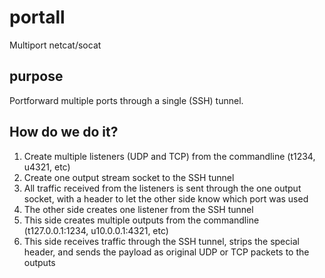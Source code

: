 portall
=======

Multiport netcat/socat


purpose
-------

Portforward multiple ports through a single (SSH) tunnel.

How do we do it?
----------------

1. Create multiple listeners (UDP and TCP) from the commandline (t1234, u4321, etc)
2. Create one output stream socket to the SSH tunnel
3. All traffic received from the listeners is sent through the one output socket, with a header to let the other side know which port was used
4. The other side creates one listener from the SSH tunnel
5. This side creates multiple outputs from the commandline (t127.0.0.1:1234, u10.0.0.1:4321, etc)
6. This side receives traffic through the SSH tunnel, strips the special header, and sends the payload as original UDP or TCP packets to the outputs

